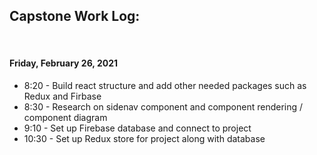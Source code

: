 ## Capstone Work Log:

<br/>

#### Friday, February 26, 2021

* 8:20 - Build react structure and add other needed packages such as Redux and Firbase 
* 8:30 - Research on sidenav component and component rendering / component diagram
* 9:10 - Set up Firebase database and connect to project
* 10:30 - Set up Redux store for project along with database